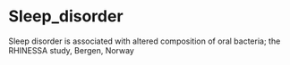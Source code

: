 # Sleep_disorder
Sleep disorder is associated with altered composition of oral bacteria; the RHINESSA study, Bergen, Norway

